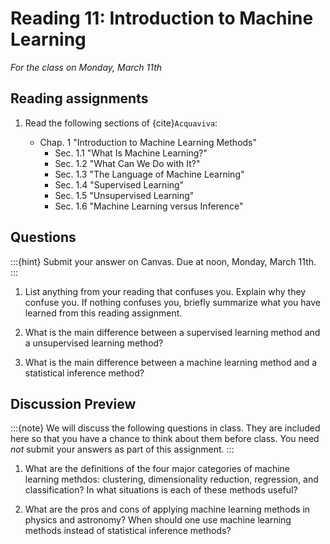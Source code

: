 # Reading 11: Introduction to Machine Learning

*For the class on Monday, March 11th*

## Reading assignments

1. Read the following sections of {cite}`Acquaviva`:

   - Chap. 1 "Introduction to Machine Learning Methods"
      - Sec. 1.1 "What Is Machine Learning?"
      - Sec. 1.2 "What Can We Do with It?"
      - Sec. 1.3 "The Language of Machine Learning"
      - Sec. 1.4 "Supervised Learning"
      - Sec. 1.5 "Unsupervised Learning"
      - Sec. 1.6 "Machine Learning versus Inference"

## Questions

:::{hint}
Submit your answer on Canvas. Due at noon, Monday, March 11th.
:::

1. List anything from your reading that confuses you. Explain why they confuse you.
   If nothing confuses you, briefly summarize what you have learned from this reading assignment.

2. What is the main difference between a supervised learning method and a unsupervised learning method?

3. What is the main difference between a machine learning method and a statistical inference method?


## Discussion Preview

:::{note}
We will discuss the following questions in class. They are included here so that you have a chance to think about them before class.
You need _not_ submit your answers as part of this assignment.
:::

1. What are the definitions of the four major categories of machine learning methdos: clustering, dimensionality reduction, regression, and classification?
   In what situations is each of these methods useful?

2. What are the pros and cons of applying machine learning methods in physics and astronomy?
   When should one use machine learning methods instead of statistical inference methods?
